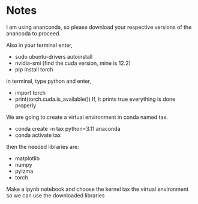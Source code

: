 # Notes

I am using ananconda, so please download your respective versions of the anancoda to proceed. 

Also in your terminal enter,
- sudo ubuntu-drivers autoinstall
- nvidia-smi (find the cuda version, mine is 12.2)
- pip install torch

in terminal, type python and enter,
- import torch
- print(torch.cuda.is_available()) If, it prints true everything is done properly

We are going to create a virtual environment in conda named tax.
- conda create -n tax python=3.11 anaconda
- conda activate tax

then the needed libraries are:
- matplotlib
- numpy
- pylzma
- torch

Make a ipynb notebook and choose the kernel tax the virtual environment so we can use the downloaded libraries